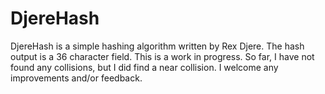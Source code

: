 DjereHash
=========

DjereHash is a simple hashing algorithm written by Rex Djere. The hash output is a 36 character field. This is a work in progress. So far, I have not found any collisions, but I did find a near collision. I welcome any improvements and/or feedback.
